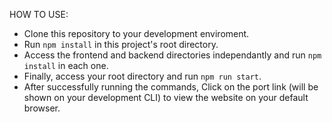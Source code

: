 HOW TO USE:
- Clone this repository to your development enviroment.
- Run ``` npm install ``` in this project's root directory.
- Access the frontend and backend directories independantly and run ``` npm install ``` in each one.
- Finally, access your root directory and run ``` npm run start ```.
- After successfully running the commands, Click on the port link (will be shown on your development CLI) to view the website on your default browser.
